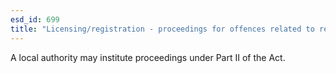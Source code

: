 ```yaml
---
esd_id: 699
title: "Licensing/registration - proceedings for offences related to registration plate suppliers"
---
```


A local authority may institute proceedings under Part II of the Act.

